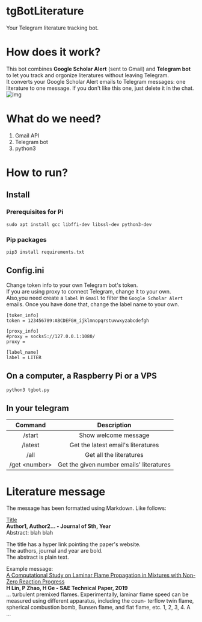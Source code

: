 tgBotLiterature
===============
Your Telegram literature tracking bot.

# How does it work?  
This bot combines __Google Scholar Alert__ (sent to Gmail) and __Telegram bot__ to let you track and orgonize literatures without leaving Telegram.  
It converts your Google Scholar Alert emails to Telegram messages: one literature to one message. If you don't like this one, just delete it in the chat.  
![img](https://i.imgur.com/7Q6bxjY.jpg)

# What do we need?  
1. Gmail API
2. Telegram bot
3. python3

# How to run? 
## Install
### Prerequisites for Pi
```shell
sudo apt install gcc libffi-dev libssl-dev python3-dev
```
### Pip packages
```shell
pip3 install requirements.txt
```
## Config.ini  
Change token info to your own Telegram bot's token.  
If you are using proxy to connect Telegram, change it to your own.   
Also,you need create a `label` in `Gmail` to filter the `Google Scholar Alert` emails. Once you have done that, change the label name to your own.
```
[token_info]
token = 123456789:ABCDEFGH_ijklmnopqrstuvwxyzabcdefgh

[proxy_info]
#proxy = socks5://127.0.0.1:1080/
proxy = 

[label_name]
label = LITER
```

## On a computer, a Raspberry Pi or a VPS  
```shell  
python3 tgbot.py
```  
## In your telegram  
Command | Description   
:----:  | :----: 
/start  | Show welcome message
/latest | Get the latest email's literatures
/all    | Get all the literatures
/get \<number\> | Get the given number emails' literatures

# Literature message  
The message has been formatted using Markdown. Like follows:

[Title]()  
__Author1, Author2... - Journal of Sth, Year__  
Abstract: blah blah  

The title has a hyper link pointing the paper's website.  
The authors, journal and year are bold.  
The abstract is plain text.  

Example message:  
[A Computational Study on Laminar Flame Propagation in Mixtures with Non-Zero Reaction Progress](http://scholar.google.com/scholar_url?url=https://www.researchgate.net/profile/Peng_Zhao23/publication/331966184_Computational_Study_on_Laminar_Flame_Propagation_in_Mixtures_with_Non-Zero_Reaction_Progress/links/5c95957c299bf11169409dc4/Computational-Study-on-Laminar-Flame-Propagation-in-Mixtures-with-Non-Zero-Reaction-Progress.pdf&hl=en&sa=X&d=17953251988986958219&scisig=AAGBfm2VkBWAGKGHhcuWnP2Mnvew_e9aaw&nossl=1&oi=scholaralrt&hist=SL5peagAAAAJ:1186450557092380684:AAGBfm1triiJcRjc6dSTGpiDbjKZ23AzMw)  
__H Lin, P Zhao, H Ge - SAE Technical Paper, 2019__  
… turbulent premixed flames. Experimentally, laminar flame speed can be measured using different apparatus, including the coun- terflow twin flame, spherical combustion bomb, Bunsen flame, and flat flame, etc. 1, 2, 3, 4. A …  


